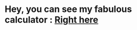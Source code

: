 # Hey, you can see my fabulous calculator : [Right here](https://cdn.rawgit.com/FloLeh/JS-lundi-20-aout/8bf8efe0/index.html)
